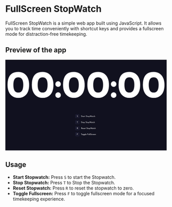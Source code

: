 # FullScreen StopWatch

FullScreen StopWatch is a simple web app built using JavaScript. It allows you to track time conveniently with shortcut keys and provides a fullscreen mode for distraction-free timekeeping.

## Preview of the app

![preview](preview.png)

## Usage

- **Start Stopwatch:** Press `S` to start the Stopwatch.
- **Stop Stopwatch:** Press `T` to Stop the Stopwatch.
- **Reset Stopwatch:** Press `R` to reset the stopwatch to zero.
- **Toggle Fullscreen:** Press `F` to toggle fullscreen mode for a focused timekeeping experience.
